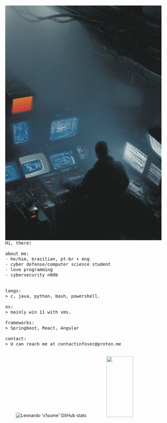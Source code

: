 <p float="left">
 <img src="https://github.com/int16t/int16t/blob/main/IMG_2041.jpg" width="500"  align="left">
  <p float="left">
    <samp>
      Hi, there! 
      <br>
      <br>
      about me:<br>
             - he/him, brazilian, pt-br + eng <br>
             - cyber defense/computer science student<br>
             - love programming<br>
             - cybersecurity n00b<br>
      <br>
      <br>
      langs:<br>
          > c, java, python, bash, powershell.
      <br>
      <br>
      os:<br>
        > mainly win 11 with vms.
      <br>
      <br>
     frameworks:<br>
       > Springboot, React, Angular
     <br>
     <br>
     contact:<br>
       > U can reach me at contactinfosec@proton.me
     <br>
     <br>
    </samp>
  </p>
</p>

<!-- GitHub Stats -->
<div align="center">  
  <img width="49%" height="195px" src="https://github-readme-stats.vercel.app/api?username=int16t&show_icons=true&count_private=true&hide_border=true&title_color=B253FF&icon_color=B253FF&text_color=c9d1d9&bg_color=0d1117" alt="Leonardo 'x1sume' GitHub stats" /> 
  <img width="41%" height="195px" src="https://github-readme-stats.vercel.app/api/top-langs/?username=int16t&layout=compact&hide_border=true&title_color=B253FF&text_color=c9d1d9&bg_color=0d1117" />
</div>
